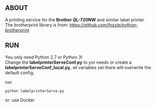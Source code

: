 ## ABOUT ##

A printing service for the **Brother QL-720NW** and similar label printer.  
The brotherprint library  is from: https://github.com/fozzle/python-brotherprint  

## RUN ##

You only need Python 2.7 or Python 3!  
Change the **labelprinterServeConf.py** to yor needs or create a **labelprinterServeConf_local.py**, all variables set there will overwrite the default config.

run

```
python labelprinterServe.py
```

or: use Docker  
